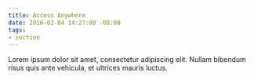 ```yaml
---
title: Access Anywhere
date: 2016-02-04 14:27:00 -08:00
tags:
- section
---
```


Lorem ipsum dolor sit amet, consectetur adipiscing elit. Nullam bibendum risus quis ante vehicula, et ultrices mauris luctus.